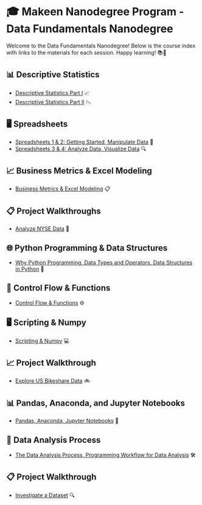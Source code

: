 # 🎓 Makeen Nanodegree Program - Data Fundamentals Nanodegree

Welcome to the Data Fundamentals Nanodegree! Below is the course index with links to the materials for each session. Happy learning! 📚🚀

## 📊 Descriptive Statistics
- [Descriptive Statistics Part I](docs/Session-1.pdf) 📈
- [Descriptive Statistics Part II](docs/Session-2.pdf) 📉

## 🖥️ Spreadsheets
- [Spreadsheets 1 & 2: Getting Started, Manipulate Data](docs/Session-3.pdf) 🌟
- [Spreadsheets 3 & 4: Analyze Data, Visualize Data](docs/Session-4.pdf) 🔍

## 📈 Business Metrics & Excel Modeling
- [Business Metrics & Excel Modeling](docs/Session-5.pdf) 📋

## 📋 Project Walkthroughs
- [Analyze NYSE Data](docs/Session-6.pdf) 🏦

## 🌐 Python Programming & Data Structures
- [Why Python Programming, Data Types and Operators, Data Structures in Python](docs/Session-7.pdf) 🐍

## 🧠 Control Flow & Functions
- [Control Flow & Functions](docs/Session-8.pdf) ⚙️

## 🖥️ Scripting & Numpy
- [Scripting & Numpy](docs/Session-9.pdf) 💻

## 📈 Project Walkthrough
- [Explore US Bikeshare Data](docs/Session-10.pdf) 🚲

## 📊 Pandas, Anaconda, and Jupyter Notebooks
- [Pandas, Anaconda, Jupyter Notebooks](docs/Session-11.pdf) 🐼

## 🔄 Data Analysis Process
- [The Data Analysis Process, Programming Workflow for Data Analysis](docs/Session-12.pdf) 🛠️

## 📋 Project Walkthrough
- [Investigate a Dataset](docs/Session-13.pdf) 🔍
